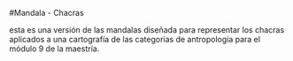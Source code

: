 #Mandala - Chacras

esta es una versión de las mandalas diseñada para representar los chacras aplicados a una cartografía de las categorías de antropología para el módulo 9 de la maestría. 
